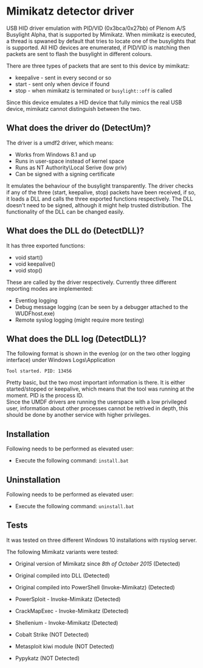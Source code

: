 # Mimikatz detector driver

USB HID driver emulation with PID/VID (0x3bca/0x27bb) of Plenom A/S Busylight Alpha, that is supported by Mimikatz.
When mimikatz is executed, a thread is spwaned by default that tries to locate one of the busylights that is supported. All HID devices are enumerated, if PID/VID is matching then packets are sent to flash the busylight in different colours.  

There are three types of packets that are sent to this device by mimikatz:
* keepalive - sent in every second or so
* start - sent only when device if found
* stop - when mimikatz is terminated or `busylight::off` is called

Since this device emulates a HID device that fully mimics the real USB device, mimikatz cannot distinguish between the two.

## What does the driver do (DetectUm)?

The driver is a umdf2 driver, which means:
* Works from Windows 8.1 and up
* Runs in user-space instead of kernel space
* Runs as NT Authority\Local Serive (low priv)
* Can be signed with a signing certificate

It emulates the behaviour of the busylight transparently. The driver checks if any of the three (start, keepalive, stop) packets have been received, if so, it loads a DLL and calls the three exported functions respectively.
The DLL doesn't need to be signed, although it might help trusted distribution. The functionality of the DLL can be changed easily.

## What does the DLL do (DetectDLL)?

It has three exported functions:
* void start()
* void keepalive()
* void stop()

These are called by the driver respectively. Currently three different reporting modes are implemented:
* Eventlog logging
* Debug message logging (can be seen by a debugger attached to the WUDFhost.exe)
* Remote syslog logging (might require more testing)

## What does the DLL log (DetectDLL)?

The following format is shown in the evenlog (or on the two other logging interface) under Windows Logs\Application

```
Tool started. PID: 13456
```

Pretty basic, but the two most important information is there. It is either started/stopped or keepalive, which means that the tool was running at the moment. PID is the process ID.  
Since the UMDF drivers are running the userspace with a low privileged user, information about other processes cannot be retrived in depth, this should be done by another service with higher privileges.


## Installation
Following needs to be performed as elevated user:
* Execute the following command: `install.bat`

## Uninstallation
Following needs to be performed as elevated user:
* Execute the following command: `uninstall.bat`

## Tests
It was tested on three different Windows 10 installations with rsyslog server.

The following Mimikatz variants were tested: 
* Original version of Mimikatz since *8th of October 2015* (Detected) 
* Original compiled into DLL (Detected) 
* Original compiled into PowerShell (Invoke-Mimikatz) (Detected) 
* PowerSploit - Invoke-Mimikatz (Detected) 
* CrackMapExec - Invoke-Mimikatz (Detected)
* Shellenium - Invoke-Mimikatz (Detected) 
  
  
* Cobalt Strike (NOT Detected)
* Metasploit kiwi module (NOT Detected)
* Pypykatz (NOT Detected)